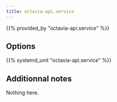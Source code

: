 ```yaml
---
title: octavia-api.service
---
```


{{% provided_by "octavia-api.service" %}}

## Options

{{% systemd_unit "octavia-api.service" %}}

## Additionnal notes

Nothing here.